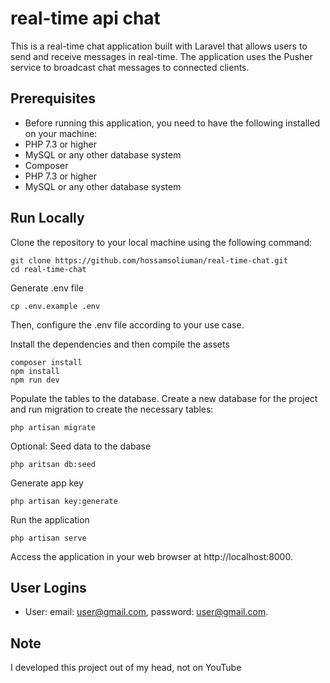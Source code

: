# real-time api chat

This is a real-time chat application built with Laravel  that allows users to send and receive messages in real-time. The application uses the Pusher service to broadcast chat messages to connected clients.

## Prerequisites

* Before running this application, you need to have the following installed on your machine:
* PHP 7.3 or higher
* MySQL or any other database system
* Composer
* PHP 7.3 or higher
* MySQL or any other database system

## Run Locally

Clone the repository to your local machine using the following command:
```shell
git clone https://github.com/hossamsoliuman/real-time-chat.git
cd real-time-chat
```

Generate .env file
```shell
cp .env.example .env
```

Then, configure the .env file according to your use case.

Install the dependencies and then compile the assets
```shell
composer install
npm install
npm run dev
```

Populate the tables to the database.
Create a new database for the project and run migration to create the necessary tables:
```shell
php artisan migrate
```

Optional: Seed data to the dabase
```shell
php aritsan db:seed
```

Generate app key
```shell
php artisan key:generate
```

Run the application
```shell
php artisan serve
```

Access the application in your web browser at http://localhost:8000.

## User Logins

- User: email: user@gmail.com, password: user@gmail.com.

## Note

I developed this project out of my head, not on YouTube